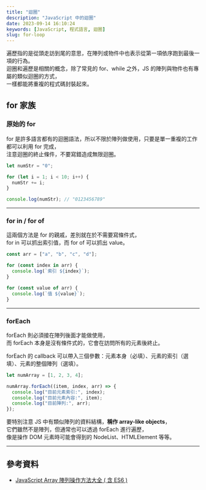 ```yaml
---
title: "迴圈"
description: "JavaScript 中的迴圈"
date: 2023-09-14 16:10:24
keywords: [JavaScript, 程式語言, 迴圈]
slug: for-loop
---
```


遍歷指的是從頭走訪到尾的意思，在陣列或物件中也表示從第一項依序跑到最後一項的行為。  
迴圈和遍歷是相關的概念，除了常見的 for、while 之外，JS 的陣列與物件也有專屬的類似迴圈的方式，  
一樣都能將重複的程式碼封裝起來。

## for 家族

### 原始的 for

for 是許多語言都有的迴圈語法，所以不限於陣列做使用，只要是單一重複的工作都可以利用 for 完成，  
注意迴圈的終止條件，不要寫錯造成無限迴圈。

```js
let numStr = "0";

for (let i = 1; i < 10; i++) {
  numStr += i;
}

console.log(numStr); // "0123456789"
```

---

### for in / for of

這兩個方法是 for 的親戚，差別就在於不需要寫條件式，  
for in 可以抓出索引值，而 for of 可以抓出 value。

```js
const arr = ["a", "b", "c", "d"];

for (const index in arr) {
  console.log(`索引 ${index}`);
}

for (const value of arr) {
  console.log(`值 ${value}`);
}
```

---

### forEach

forEach 則必須接在陣列後面才能做使用，  
而 forEach 本身是沒有條件式的，它會在訪問所有的元素後終止。

forEach 的 callback 可以帶入三個參數：元素本身（必填）、元素的索引（選填）、元素的整個陣列（選填）。

```js
let numArray = [1, 2, 3, 4];

numArray.forEach((item, index, arr) => {
  console.log("目前元素索引:", index);
  console.log("目前元素內容:", item);
  console.log("目前陣列:", arr);
});
```

要特別注意 JS 中有類似陣列的資料結構，**稱作 array-like objects**，  
它們雖然不是陣列，但通常也可以透過 forEach 進行遍歷，  
像是操作 DOM 元素時可能會得到的 NodeList、HTMLElement 等等。

---

## 參考資料

- [JavaScript Array 陣列操作方法大全 ( 含 ES6 )](https://www.oxxostudio.tw/articles/201908/js-array.html?fbclid=IwAR12g-n-YcR7KG-dgXWme9xcKCdXlBNthFFeptHjfLjK_UBEBR7WysgX9Oo#array_map)
